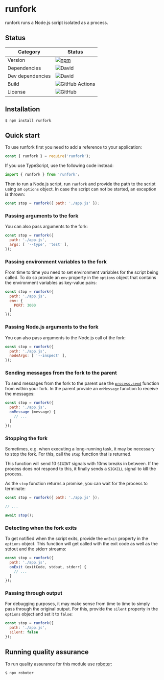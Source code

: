 # runfork

runfork runs a Node.js script isolated as a process.

## Status

| Category         | Status                                                                                               |
| ---------------- | ---------------------------------------------------------------------------------------------------- |
| Version          | [![npm](https://img.shields.io/npm/v/runfork)](https://www.npmjs.com/package/runfork)                |
| Dependencies     | ![David](https://img.shields.io/david/thenativeweb/runfork)                                          |
| Dev dependencies | ![David](https://img.shields.io/david/dev/thenativeweb/runfork)                                      |
| Build            | ![GitHub Actions](https://github.com/thenativeweb/runfork/workflows/Release/badge.svg?branch=main) |
| License          | ![GitHub](https://img.shields.io/github/license/thenativeweb/runfork)                                |

## Installation

```shell
$ npm install runfork
```

## Quick start

To use runfork first you need to add a reference to your application:

```javascript
const { runfork } = require('runfork');
```

If you use TypeScript, use the following code instead:

```typescript
import { runfork } from 'runfork';
```

Then to run a Node.js script, run `runfork` and provide the path to the script using an `options` object. In case the script can not be started, an exception is thrown:

```javascript
const stop = runfork({ path: './app.js' });
```

### Passing arguments to the fork

You can also pass arguments to the fork:

```javascript
const stop = runfork({
  path: './app.js',
  args: [ '--type', 'test' ],
});
```

### Passing environment variables to the fork

From time to time you need to set environment variables for the script being called. To do so provide an `env` property in the `options` object that contains the environment variables as key-value pairs:

```javascript
const stop = runfork({
  path: './app.js',
  env: {
    PORT: 3000
  }
});
```

### Passing Node.js arguments to the fork

You can also pass arguments to the Node.js call of the fork:

```javascript
const stop = runfork({
  path: './app.js',
  nodeArgs: [ '--inspect' ],
});
```

### Sending messages from the fork to the parent

To send messages from the fork to the parent use the [`process.send`](https://nodejs.org/api/process.html#process_process_send_message_sendhandle_options_callback) function from within your fork. In the parent provide an `onMessage` function to receive the messages:

```javascript
const stop = runfork({
  path: './app.js',
  onMessage (message) {
    // ...
  }
});
```

### Stopping the fork

Sometimes, e.g. when executing a long-running task, it may be necessary to stop the fork. For this, call the `stop` function that is returned.

This function will send 10 `SIGINT` signals with 10ms breaks in between. If the process does not respond to this, it finally sends a `SIGKILL` signal to kill the process.

As the `stop` function returns a promise, you can wait for the process to terminate:

```javascript
const stop = runfork({ path: './app.js' });

// ...

await stop();
```

### Detecting when the fork exits

To get notified when the script exits, provide the `onExit` property in the `options` object. This function will get called with the exit code as well as the stdout and the stderr streams:

```javascript
const stop = runfork({
  path: './app.js',
  onExit (exitCode, stdout, stderr) {
    // ...
  }
});
```

### Passing through output

For debugging purposes, it may make sense from time to time to simply pass through the original output. For this, provide the `silent` property in the `options` object and set it to `false`:

```javascript
const stop = runfork({
  path: './app.js',
  silent: false
});
```

## Running quality assurance

To run quality assurance for this module use [roboter](https://www.npmjs.com/package/roboter):

```shell
$ npx roboter
```
